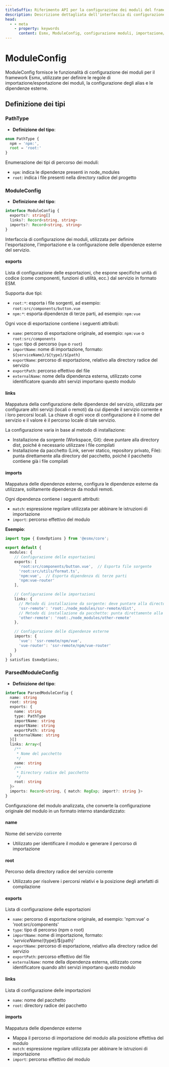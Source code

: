 ```yaml
---
titleSuffix: Riferimento API per la configurazione dei moduli del framework Esmx
description: Descrizione dettagliata dell'interfaccia di configurazione ModuleConfig del framework Esmx, incluse le regole di importazione/esportazione dei moduli, la configurazione degli alias e la gestione delle dipendenze esterne, per aiutare gli sviluppatori a comprendere a fondo il sistema modulare del framework.
head:
  - - meta
    - property: keywords
      content: Esmx, ModuleConfig, configurazione moduli, importazione/esportazione moduli, dipendenze esterne, configurazione alias, gestione dipendenze, framework per applicazioni web
---
```


# ModuleConfig

ModuleConfig fornisce le funzionalità di configurazione dei moduli per il framework Esmx, utilizzate per definire le regole di importazione/esportazione dei moduli, la configurazione degli alias e le dipendenze esterne.

## Definizione dei tipi

### PathType

- **Definizione del tipo**:
```ts
enum PathType {
  npm = 'npm:', 
  root = 'root:'
}
```

Enumerazione dei tipi di percorso dei moduli:
- `npm`: indica le dipendenze presenti in node_modules
- `root`: indica i file presenti nella directory radice del progetto

### ModuleConfig

- **Definizione del tipo**:
```ts
interface ModuleConfig {
  exports?: string[]
  links?: Record<string, string>
  imports?: Record<string, string>
}
```

Interfaccia di configurazione dei moduli, utilizzata per definire l'esportazione, l'importazione e la configurazione delle dipendenze esterne del servizio.

#### exports

Lista di configurazione delle esportazioni, che espone specifiche unità di codice (come componenti, funzioni di utilità, ecc.) dal servizio in formato ESM.

Supporta due tipi:
- `root:*`: esporta i file sorgenti, ad esempio: `root:src/components/button.vue`
- `npm:*`: esporta dipendenze di terze parti, ad esempio: `npm:vue`

Ogni voce di esportazione contiene i seguenti attributi:
- `name`: percorso di esportazione originale, ad esempio: `npm:vue` o `root:src/components`
- `type`: tipo di percorso (`npm` o `root`)
- `importName`: nome di importazione, formato: `${serviceName}/${type}/${path}`
- `exportName`: percorso di esportazione, relativo alla directory radice del servizio
- `exportPath`: percorso effettivo del file
- `externalName`: nome della dipendenza esterna, utilizzato come identificatore quando altri servizi importano questo modulo

#### links

Mappatura della configurazione delle dipendenze del servizio, utilizzata per configurare altri servizi (locali o remoti) da cui dipende il servizio corrente e i loro percorsi locali. La chiave di ogni voce di configurazione è il nome del servizio e il valore è il percorso locale di tale servizio.

La configurazione varia in base al metodo di installazione:
- Installazione da sorgente (Workspace, Git): deve puntare alla directory dist, poiché è necessario utilizzare i file compilati
- Installazione da pacchetto (Link, server statico, repository privato, File): punta direttamente alla directory del pacchetto, poiché il pacchetto contiene già i file compilati

#### imports

Mappatura delle dipendenze esterne, configura le dipendenze esterne da utilizzare, solitamente dipendenze da moduli remoti.

Ogni dipendenza contiene i seguenti attributi:
- `match`: espressione regolare utilizzata per abbinare le istruzioni di importazione
- `import`: percorso effettivo del modulo

**Esempio**:
```ts title="entry.node.ts"
import type { EsmxOptions } from '@esmx/core';

export default {
  modules: {
    // Configurazione delle esportazioni
    exports: [
      'root:src/components/button.vue',  // Esporta file sorgente
      'root:src/utils/format.ts',
      'npm:vue',  // Esporta dipendenza di terze parti
      'npm:vue-router'
    ],

    // Configurazione delle importazioni
    links: {
      // Metodo di installazione da sorgente: deve puntare alla directory dist
      'ssr-remote': 'root:./node_modules/ssr-remote/dist',
      // Metodo di installazione da pacchetto: punta direttamente alla directory del pacchetto
      'other-remote': 'root:./node_modules/other-remote'
    },

    // Configurazione delle dipendenze esterne
    imports: {
      'vue': 'ssr-remote/npm/vue',
      'vue-router': 'ssr-remote/npm/vue-router'
    }
  }
} satisfies EsmxOptions;
```

### ParsedModuleConfig

- **Definizione del tipo**:
```ts
interface ParsedModuleConfig {
  name: string
  root: string
  exports: {
    name: string
    type: PathType
    importName: string
    exportName: string
    exportPath: string
    externalName: string
  }[]
  links: Array<{
    /**
     * Nome del pacchetto
     */
    name: string
    /**
     * Directory radice del pacchetto
     */
    root: string
  }>
  imports: Record<string, { match: RegExp; import?: string }>
}
```

Configurazione del modulo analizzata, che converte la configurazione originale del modulo in un formato interno standardizzato:

#### name
Nome del servizio corrente
- Utilizzato per identificare il modulo e generare il percorso di importazione

#### root
Percorso della directory radice del servizio corrente
- Utilizzato per risolvere i percorsi relativi e la posizione degli artefatti di compilazione

#### exports
Lista di configurazione delle esportazioni
- `name`: percorso di esportazione originale, ad esempio: 'npm:vue' o 'root:src/components'
- `type`: tipo di percorso (npm o root)
- `importName`: nome di importazione, formato: '${serviceName}/${type}/${path}'
- `exportName`: percorso di esportazione, relativo alla directory radice del servizio
- `exportPath`: percorso effettivo del file
- `externalName`: nome della dipendenza esterna, utilizzato come identificatore quando altri servizi importano questo modulo

#### links
Lista di configurazione delle importazioni
- `name`: nome del pacchetto
- `root`: directory radice del pacchetto

#### imports
Mappatura delle dipendenze esterne
- Mappa il percorso di importazione del modulo alla posizione effettiva del modulo
- `match`: espressione regolare utilizzata per abbinare le istruzioni di importazione
- `import`: percorso effettivo del modulo
